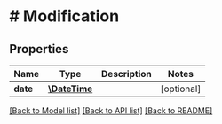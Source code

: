 # # Modification

## Properties

Name | Type | Description | Notes
------------ | ------------- | ------------- | -------------
**date** | [**\DateTime**](\DateTime.md) |  | [optional]

[[Back to Model list]](../../README.md#models) [[Back to API list]](../../README.md#endpoints) [[Back to README]](../../README.md)
